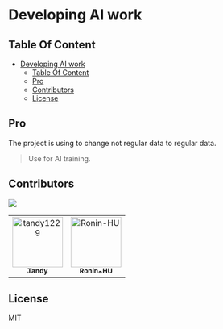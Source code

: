 # Developing AI work

## Table Of Content

<!--toc:start-->
- [Developing AI work](#developing-ai-work)
  - [Table Of Content](#table-of-content)
  - [Pro](#pro)
  - [Contributors](#contributors)
  - [License](#license)
<!--toc:end-->

## Pro

The project is using to change not regular data to regular data.

> Use for AI training.

## Contributors

<a href="https://github.com/tandy1229/AI_work/graphs/contributors">
  <img src="https://contrib.rocks/image?repo=tandy1229/AI_work" />
</a>

<!-- readme: contributors -start -->
<table>
<tr>
    <td align="center">
        <a href="https://github.com/tandy1229">
            <img src="https://avatars.githubusercontent.com/u/53754532?v=4" width="100;" alt="tandy1229"/>
            <br />
            <sub><b>Tandy</b></sub>
        </a>
    </td>
    <td align="center">
        <a href="https://github.com/Ronin-HU">
            <img src="https://avatars.githubusercontent.com/u/85076885?v=4" width="100;" alt="Ronin-HU"/>
            <br />
            <sub><b>Ronin-HU</b></sub>
        </a>
    </td></tr>
</table>
<!-- readme: contributors -end -->

## License

MIT
